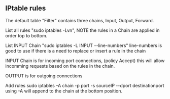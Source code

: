 ## IPtable rules

The default table "Filter" contains three chains, Input, Output, Forward.

List all rules "sudo iptables -Lvn", NOTE the rules in a Chain are applied in order top to bottom.

List INPUT Chain "sudo iptables -L INPUT --line-numbers" line-numbers is good to use if there is a need to replace or insert a rule in the chain

INPUT Chain is for incoming port connections, (policy Accept) this will allow incomming requests based on the rules in the chain.

OUTPUT is for outgoing connections

Add rules
sudo iptables -A chain -p port -s sourceIP --dport destinationport 
using -A will append to the chain at the bottom position.

